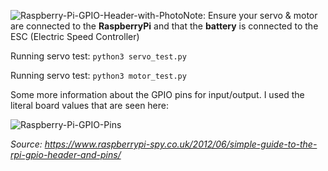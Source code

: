 ![Raspberry-Pi-GPIO-Header-with-Photo](https://github.com/AdamSadek/Sensor-Fusion-And-Autonomous-Racing-Cars/assets/33073174/b8d83929-4455-4493-91c7-a61701e890d0)Note: Ensure your servo & motor are connected to the **RaspberryPi** and that the **battery** is connected to the ESC (Electric Speed Controller)

Running servo test:
`python3 servo_test.py`

Running servo test:
`python3 motor_test.py`

Some more information about the GPIO pins for input/output. I used the literal board values that are seen here:

![Raspberry-Pi-GPIO-Pins](https://github.com/AdamSadek/Sensor-Fusion-And-Autonomous-Racing-Cars/assets/33073174/8211d3e3-9456-4ca6-a763-65758ecff550)

_Source: https://www.raspberrypi-spy.co.uk/2012/06/simple-guide-to-the-rpi-gpio-header-and-pins/_
